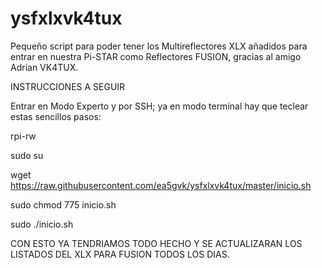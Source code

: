 # ysfxlxvk4tux
Pequeño script para poder tener los Multireflectores XLX añadidos para entrar en nuestra Pi-STAR como Reflectores FUSION, gracias al amigo Adrian VK4TUX.

INSTRUCCIONES A SEGUIR

Entrar en Modo Experto y por SSH; ya en modo terminal hay que teclear estas sencillos pasos:

rpi-rw

sudo su

wget https://raw.githubusercontent.com/ea5gvk/ysfxlxvk4tux/master/inicio.sh

sudo chmod 775 inicio.sh

sudo ./inicio.sh


CON ESTO YA TENDRIAMOS TODO HECHO Y SE ACTUALIZARAN LOS LISTADOS DEL XLX PARA FUSION TODOS LOS DIAS.
